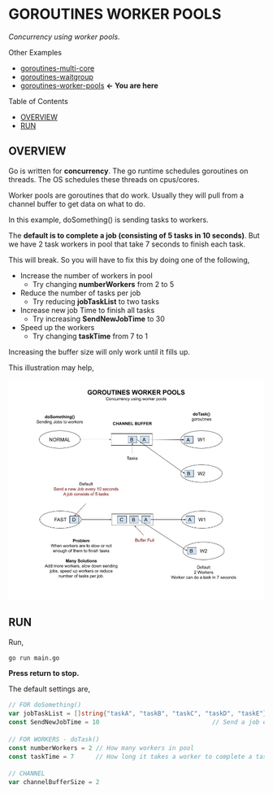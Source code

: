 # GOROUTINES WORKER POOLS

_Concurrency using worker pools._

Other Examples

* [goroutines-multi-core](https://github.com/JeffDeCola/my-go-examples/tree/master/go-runtime/goroutines/goroutines-multi-core)
* [goroutines-waitgroup](https://github.com/JeffDeCola/my-go-examples/tree/master/go-runtime/goroutines/goroutines-waitgroup)
* [goroutines-worker-pools](https://github.com/JeffDeCola/my-go-examples/tree/master/go-runtime/goroutines/goroutines-worker-pools)
  **<- You are here**

Table of Contents

* [OVERVIEW](https://github.com/JeffDeCola/my-go-examples/tree/master/go-runtime/goroutines/goroutines-worker-pools#overview)
* [RUN](https://github.com/JeffDeCola/my-go-examples/tree/master/go-runtime/goroutines/goroutines-worker-pools#run)

## OVERVIEW

Go is written for **concurrency**. The go runtime schedules goroutines on threads.
The OS schedules these threads on cpus/cores.

Worker pools are goroutines that do work.
Usually they will pull from a channel buffer to get data on what to do.

In this example, doSomething() is sending tasks to workers.

The **default is to complete a job (consisting of 5 tasks in 10 seconds)**.
But we have 2 task workers in pool that take 7 seconds to finish each task.

This will break. So you will have to fix this by doing one of the following,

* Increase the number of workers in pool
  * Try changing **numberWorkers** from 2 to 5
* Reduce the number of tasks per job
  * Try reducing **jobTaskList** to two tasks
* Increase new job Time to finish all tasks
  * Try increasing **SendNewJobTime** to 30
* Speed up the workers
  * Try changing **taskTime** from 7 to 1

Increasing the buffer size will only work until it fills up.

This illustration may help,

![IMAGE - goroutines-worker-pools.jpg - IMAGE](../../../docs/pics/goroutines/goroutines-worker-pools.jpg)

## RUN

Run,

```bash
go run main.go
```

**Press return to stop.**

The default settings are,

```go
// FOR doSomething()
var jobTaskList = []string{"taskA", "taskB", "taskC", "taskD", "taskE"} // 5 tasks
const SendNewJobTime = 10                               // Send a job every x seconds

// FOR WORKERS - doTask()
const numberWorkers = 2 // How many workers in pool
const taskTime = 7      // How long it takes a worker to complete a task

// CHANNEL
var channelBufferSize = 2
```
